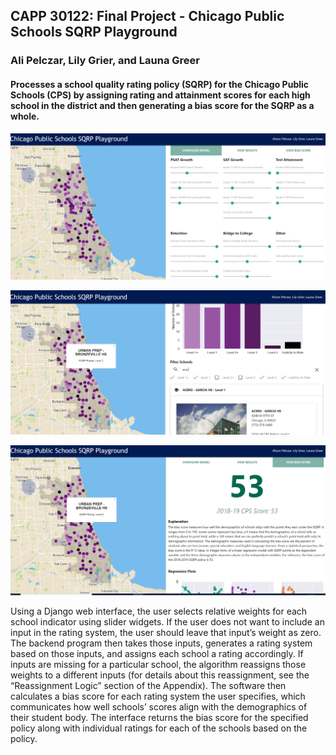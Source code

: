 ## CAPP 30122: Final Project - Chicago Public Schools SQRP Playground
### Ali Pelczar, Lily Grier, and Launa Greer
 
#### Processes a school quality rating policy (SQRP) for the Chicago Public Schools (CPS) by assigning rating and attainment scores for each high school in the district and then generating a bias score for the SQRP as a whole.

![alt text](sqrp/static/img/Configure_Model.JPG "Configure Model")

![alt text](sqrp/static/img/View_Results.JPG "View Results")

![alt text](sqrp/static/img/View_Bias_Score.JPG "View Bias Score")


Using a Django web interface, the user selects relative weights for each school 
indicator using slider widgets. If the user does not want to include an input in
the rating system, the user should leave that input’s weight as zero. The 
backend program then takes those inputs, generates a rating system based on those
inputs, and assigns each school a rating accordingly. If inputs are missing for
a particular school, the algorithm reassigns those weights to a different inputs
(for details about this reassignment, see the “Reassignment Logic” section of
the Appendix). The software then calculates a bias score for each rating system
the user specifies, which communicates how well schools’ scores align with the 
demographics of their student body. The interface returns the bias score for 
the specified policy along with individual ratings for each of the schools 
based on the policy.